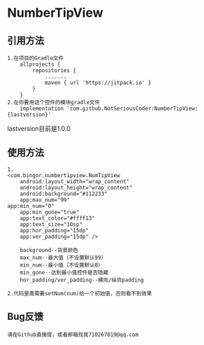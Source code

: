 # NumberTipView

## 引用方法
	1.在项目的Gradle文件
		allprojects {
			repositories {
				.......
				maven { url 'https://jitpack.io' }
			}
		}
	2.在你要用这个控件的模块gradle文件
		implementation 'com.github.NotSeriousCoder:NumberTipView:{lastversion}'
	
lastversion目前是1.0.0	

## 使用方法
	1.
	<com.bingor.numbertipview.NumTipView
        android:layout_width="wrap_content"
        android:layout_height="wrap_content"
        android:background="#112233"
        app:max_num="99"
	app:min_num="0"
        app:min_gone="true"        
        app:text_color="#ffff13"
        app:text_size="10sp"
        app:hor_padding="15dp"
        app:ver_padding="15dp" />
		
		background--背景颜色
		max_num--最大值（不设置默认99）
		min_num--最小值（不设置默认0）
		min_gone--达到最小值控件是否隐藏
		hor_padding/ver_padding--横向/纵向padding
		
	2.代码里面需要setNum(num)给一个初始值，否则看不到效果
	
	
## Bug反馈
	请在Github直接提，或者邮箱找我710267819@qq.com
	
	
	
	
	
	
	
	
